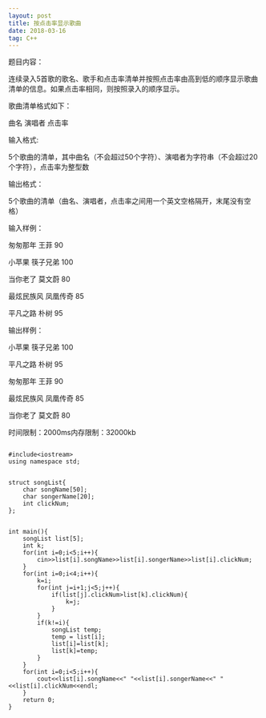 ```yaml
---
layout: post
title: 按点击率显示歌曲
date: 2018-03-16 
tag: C++
---
```


题目内容：

连续录入5首歌的歌名、歌手和点击率清单并按照点击率由高到低的顺序显示歌曲清单的信息。如果点击率相同，则按照录入的顺序显示。

歌曲清单格式如下：

曲名  演唱者  点击率



输入格式:

5个歌曲的清单，其中曲名（不会超过50个字符）、演唱者为字符串（不会超过20个字符），点击率为整型数



输出格式：

5个歌曲的清单（曲名、演唱者，点击率之间用一个英文空格隔开，末尾没有空格）



输入样例：

匆匆那年 王菲 90

小苹果 筷子兄弟 100

当你老了 莫文蔚 80

最炫民族风 凤凰传奇 85

平凡之路 朴树 95



输出样例：

小苹果 筷子兄弟 100

平凡之路 朴树 95

匆匆那年 王菲 90

最炫民族风 凤凰传奇 85

当你老了 莫文蔚 80



时间限制：2000ms内存限制：32000kb
```

#include<iostream>
using namespace std;


struct songList{
	char songName[50];
	char songerName[20];
	int clickNum;
};


int main(){
	songList list[5];
	int k;	
	for(int i=0;i<5;i++){
		cin>>list[i].songName>>list[i].songerName>>list[i].clickNum;
	}
	for(int i=0;i<4;i++){
		k=i;
		for(int j=i+1;j<5;j++){
			if(list[j].clickNum>list[k].clickNum){
				k=j;
			}
		}
		if(k!=i){
			songList temp;
			temp = list[i];
			list[i]=list[k];
			list[k]=temp;
		}
	}
	for(int i=0;i<5;i++){
		cout<<list[i].songName<<" "<<list[i].songerName<<" "<<list[i].clickNum<<endl;
	}
	return 0;
}
```